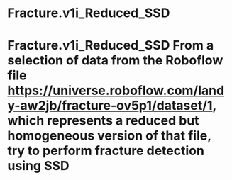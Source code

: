 # Fracture.v1i_Reduced_SSD
# Fracture.v1i_Reduced_SSD From a selection of data from the Roboflow file https://universe.roboflow.com/landy-aw2jb/fracture-ov5p1/dataset/1, which represents a reduced but homogeneous version of that file, try to perform fracture detection using SSD
